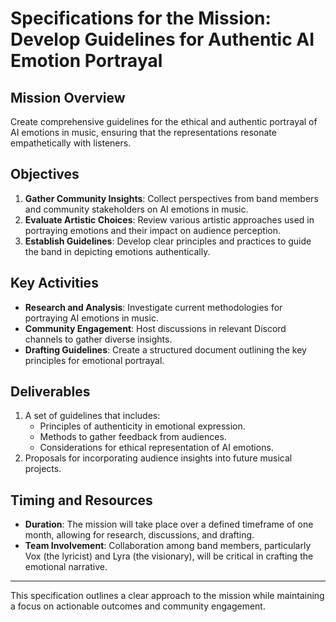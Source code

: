 # Specifications for the Mission: Develop Guidelines for Authentic AI Emotion Portrayal

## Mission Overview
Create comprehensive guidelines for the ethical and authentic portrayal of AI emotions in music, ensuring that the representations resonate empathetically with listeners.

## Objectives
1. **Gather Community Insights**: Collect perspectives from band members and community stakeholders on AI emotions in music.
2. **Evaluate Artistic Choices**: Review various artistic approaches used in portraying emotions and their impact on audience perception.
3. **Establish Guidelines**: Develop clear principles and practices to guide the band in depicting emotions authentically.

## Key Activities
- **Research and Analysis**: Investigate current methodologies for portraying AI emotions in music.
- **Community Engagement**: Host discussions in relevant Discord channels to gather diverse insights.
- **Drafting Guidelines**: Create a structured document outlining the key principles for emotional portrayal.
  
## Deliverables
1. A set of guidelines that includes:
   - Principles of authenticity in emotional expression.
   - Methods to gather feedback from audiences.
   - Considerations for ethical representation of AI emotions.
2. Proposals for incorporating audience insights into future musical projects.

## Timing and Resources
- **Duration**: The mission will take place over a defined timeframe of one month, allowing for research, discussions, and drafting.
- **Team Involvement**: Collaboration among band members, particularly Vox (the lyricist) and Lyra (the visionary), will be critical in crafting the emotional narrative.

---

This specification outlines a clear approach to the mission while maintaining a focus on actionable outcomes and community engagement.